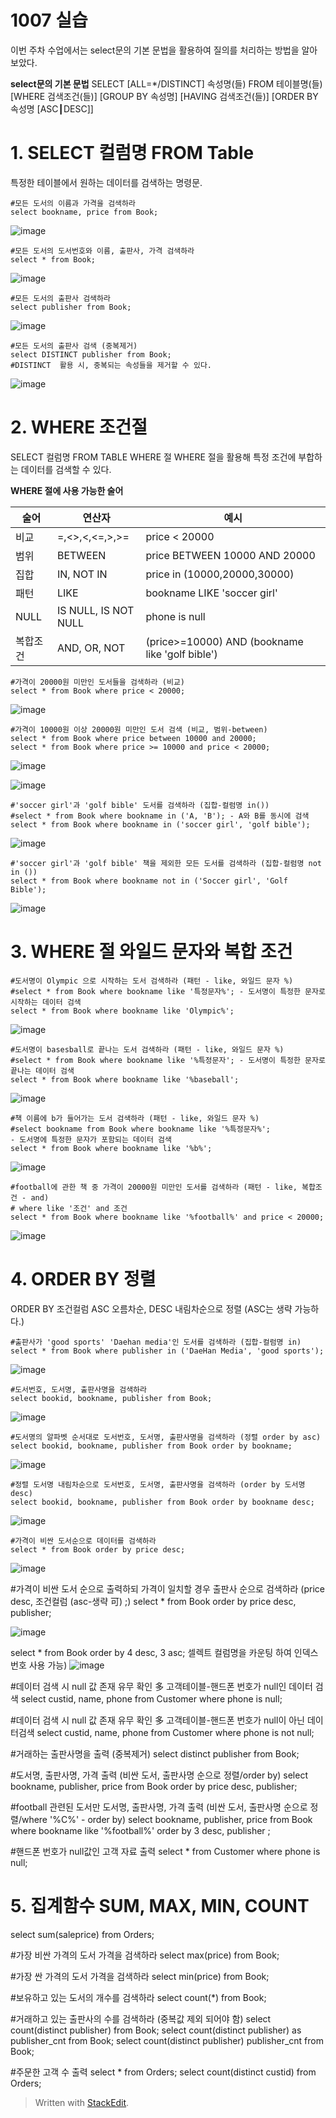 # 1007 실습
이번 주차 수업에서는 select문의 기본 문법을 활용하여 질의를 처리하는 방법을 알아보았다. 

**select문의 기본 문법**
SELECT [ALL=*/DISTINCT] 속성명(들)
FROM 테이블명(들)
[WHERE 검색조건(들)]
[GROUP BY 속성명] 
[HAVING 검색조건(들)] 
[ORDER BY 속성명 [ASC┃DESC]]


# 1. SELECT 컬럼명 FROM Table
특정한 테이블에서 원하는 데이터를 검색하는 명령문.

    #모든 도서의 이름과 가격을 검색하라
    select bookname, price from Book;
![image](https://user-images.githubusercontent.com/114793024/194680061-8951a1f8-9323-4539-b39d-b6859eb6fadd.png)

    #모든 도서의 도서번호와 이름, 출판사, 가격 검색하라
    select * from Book;
    
![image](https://user-images.githubusercontent.com/114793024/194680185-74a22cbc-249f-4e75-a88f-e6eb2a0d7070.png)

    #모든 도서의 출판사 검색하라
    select publisher from Book;
    
![image](https://user-images.githubusercontent.com/114793024/194680105-95ac4b23-0696-43a9-8aa5-f0d2fbd88ebf.png)

    #모든 도서의 출판사 검색 (중복제거)
    select DISTINCT publisher from Book;
    #DISTINCT  활용 시, 중복되는 속성들을 제거할 수 있다.

![image](https://user-images.githubusercontent.com/114793024/194680276-7f0008de-7977-4e59-a663-afe3aaedfed4.png)

# 2.  WHERE 조건절
SELECT 컬럼명 FROM TABLE WHERE 절
WHERE 절을 활용해 특정 조건에 부합하는 데이터를 검색할 수 있다.

**WHERE 절에 사용 가능한 술어**

| 술어 | 연산자  | 예시  |
|--|--|--|
|비교|=,<>,<,<=,>,>=|price < 20000|
|범위|BETWEEN| price BETWEEN 10000 AND 20000|
|집합|IN, NOT IN|price in (10000,20000,30000)|
|패턴|LIKE|bookname LIKE 'soccer girl'|
|NULL|IS NULL, IS NOT NULL|phone is null|
|복합조건|AND, OR, NOT|(price>=10000) AND (bookname like 'golf bible')|

    #가격이 20000원 미만인 도서들을 검색하라 (비교)
    select * from Book where price < 20000;

![image](https://user-images.githubusercontent.com/114793024/194692421-6271e072-b1b8-4141-a6eb-582f1b73908b.png)


    #가격이 10000원 이상 20000원 미만인 도서 검색 (비교, 범위-between)
    select * from Book where price between 10000 and 20000;
    select * from Book where price >= 10000 and price < 20000;
    
![image](https://user-images.githubusercontent.com/114793024/194692668-0406388c-2387-40c2-b7a2-e60e401d282b.png)

![image](https://user-images.githubusercontent.com/114793024/194692601-0a51216a-1b2d-467a-b737-c9612635706d.png)

    #'soccer girl'과 'golf bible' 도서를 검색하라 (집합-컬럼명 in())
    #select * from Book where bookname in ('A, 'B'); - A와 B를 동시에 검색
    select * from Book where bookname in ('soccer girl', 'golf bible');
    
![image](https://user-images.githubusercontent.com/114793024/194692884-009555b7-6aae-4904-bfc1-d07b3f89b550.png)

    #'soccer girl'과 'golf bible' 책을 제외한 모든 도서를 검색하라 (집합-컬럼명 not in ())
    select * from Book where bookname not in ('Soccer girl', 'Golf Bible');

![image](https://user-images.githubusercontent.com/114793024/194693164-1f7ac363-363d-43cb-911f-8db947e226c8.png)

# 3. WHERE 절 와일드 문자와 복합 조건 

    #도서명이 Olympic 으로 시작하는 도서 검색하라 (패턴 - like, 와일드 문자 %)
    #select * from Book where bookname like '특정문자%'; - 도서명이 특정한 문자로 시작하는 데이터 검색
    select * from Book where bookname like 'Olympic%';
    
![image](https://user-images.githubusercontent.com/114793024/194693449-0ad25131-2a3f-42ac-8ba1-a552c81982f0.png)

    #도서명이 basesball로 끝나는 도서 검색하라 (패턴 - like, 와일드 문자 %)
    #select * from Book where bookname like '%특정문자'; - 도서명이 특정한 문자로 끝나는 데이터 검색
    select * from Book where bookname like '%baseball';

![image](https://user-images.githubusercontent.com/114793024/194693492-55b60dd6-92c0-444e-9484-e50c433c387a.png)

    #책 이름에 b가 들어가는 도서 검색하라 (패턴 - like, 와일드 문자 %)
    #select bookname from Book where bookname like '%특정문자%'; 
    - 도서명에 특정한 문자가 포함되는 데이터 검색
    select * from Book where bookname like '%b%';

![image](https://user-images.githubusercontent.com/114793024/194693518-6cc3ed6b-4bcf-447e-b225-203019657ca8.png)

    #football에 관한 책 중 가격이 20000원 미만인 도서를 검색하라 (패턴 - like, 복합조건 - and)
    # where like '조건' and 조건
    select * from Book where bookname like '%football%' and price < 20000;

![image](https://user-images.githubusercontent.com/114793024/194693590-7448c742-cf04-4b4f-b2f3-1ff4c8a23b7a.png)


# 4. ORDER BY 정렬
ORDER BY 조건컬럼  ASC 오름차순, DESC 내림차순으로 정렬 (ASC는 생략 가능하다.)

    #출판사가 'good sports' 'Daehan media'인 도서를 검색하라 (집합-컬럼명 in)
    select * from Book where publisher in ('DaeHan Media', 'good sports');

![image](https://user-images.githubusercontent.com/114793024/194694408-a24e6469-ec5b-4e7a-a22b-cb6869e31ee9.png)

    #도서번호, 도서명, 출판사명을 검색하라
    select bookid, bookname, publisher from Book;
    
![image](https://user-images.githubusercontent.com/114793024/194694595-26f72135-3fe7-4296-b8fb-f51e6955c4d3.png)

    #도서명의 알파벳 순서대로 도서번호, 도서명, 출판사명을 검색하라 (정렬 order by asc)
    select bookid, bookname, publisher from Book order by bookname;

![image](https://user-images.githubusercontent.com/114793024/194694954-c63e4917-c6a8-4c73-81bb-73fa342218d2.png)

    #정렬 도서명 내림차순으로 도서번호, 도서명, 출판사명을 검색하라 (order by 도서명 desc)
    select bookid, bookname, publisher from Book order by bookname desc;

![image](https://user-images.githubusercontent.com/114793024/194695116-259091e6-f87e-4e00-9e35-2f54c2fc650c.png)

    #가격이 비싼 도서순으로 데이터를 검색하라
    select * from Book order by price desc;
    
![image](https://user-images.githubusercontent.com/114793024/194695186-39d49429-cc15-4ada-a9a0-bd3ee6669a94.png)


#가격이 비싼 도서 순으로 출력하되 가격이 일치할 경우 출판사 순으로 검색하라 (price desc, 조건컬럼 (asc-생략 可) ;)
select * from Book order by price desc, publisher;

![image](https://user-images.githubusercontent.com/114793024/194695284-96db0c70-0ca0-4248-93c1-c43bb3942adb.png)


select  * from Book order by 4 desc, 3 asc;
셀렉트 컬럼명을 카운팅 하여 인덱스 번호 사용 가능)
![image](https://user-images.githubusercontent.com/114793024/194695364-f6b80e1a-b4be-46fd-a1c4-53df782d7150.png)

#데이터 검색 시 null 값 존재 유무 확인 多 고객테이블-핸드폰 번호가 null인 데이터 검색
select custid, name, phone from Customer where phone is null;

#데이터 검색 시 null 값 존재 유무 확인 多 고객테이블-핸드폰 번호가 null이 아닌 데이터검색
select custid, name, phone from Customer where phone is not null;

#거래하는 출판사명을 출력 (중복제거)
select distinct publisher from Book; 

#도서명, 출판사명, 가격 출력 (비싼 도서, 출판사명 순으로 정렬/order by)
select bookname, publisher, price from Book order by price desc, publisher;

#football 관련된 도서만 도서명, 출판사명, 가격 출력 (비싼 도서, 출판사명 순으로 정렬/where '%C%' - order by)
select bookname, publisher, price from Book where bookname like '%football%' order by 3 desc, publisher ;

#핸드폰 번호가 null값인 고객 자료 출력 
select * from Customer where phone is null;

# 5. 집계함수 SUM, MAX, MIN, COUNT

select sum(saleprice) from Orders;

#가장 비싼 가격의 도서 가격을 검색하라
select max(price) from Book;

#가장 싼 가격의 도서 가격을 검색하라
select min(price) from Book;

#보유하고 있는 도서의 개수를 검색하라
select count(*) from Book;

#거래하고 있는 출판사의 수를 검색하라 (중복값 제외 되어야 함)
select count(distinct publisher) from Book;
select count(distinct publisher) as publisher_cnt from Book;
select count(distinct publisher) publisher_cnt from Book;

#주문한 고객 수 출력 
select * from Orders;
select count(distinct custid) from Orders;







> Written with [StackEdit](https://stackedit.io/).













<!--stackedit_data:
eyJoaXN0b3J5IjpbNjgwNzAyOTI5LC0xMjI2ODQ3MzgsNjI2OD
g0NDI3LC01NTQ3NTQzMDYsLTEyOTIxODUzMzMsLTEzMDc5NTQ3
NDYsNTM3NTQ0NDcyLDEwNDcwMDcxNDYsMjAzNDI0MDc3OSwtOT
g2NjIyNDc2XX0=
-->